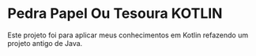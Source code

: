 # Pedra Papel Ou Tesoura KOTLIN

Este projeto foi para aplicar meus conhecimentos em Kotlin refazendo um projeto antigo de Java.
